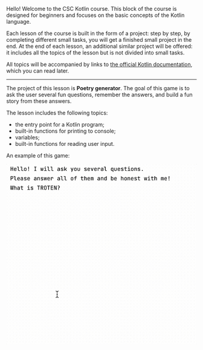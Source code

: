 Hello! Welcome to the CSC Kotlin course. 
This block of the course is designed for beginners
and focuses on the basic concepts of the Kotlin language. 

Each lesson of the course is built in the form of a project: 
step by step, by completing different small tasks, 
you will get a finished small project in the end.
At the end of each lesson, an additional similar project will be offered: 
it includes all the topics of the lesson but is not divided into small tasks.

All topics will be accompanied by links to [the official Kotlin documentation](https://kotlinlang.org/docs/home.html), 
which you can read later.

----

The project of this lesson is **Poetry generator**.
The goal of this game is to ask the user several fun questions,
remember the answers, and build a fun story from these answers.

The lesson includes the following topics:

- the entry point for a Kotlin program;
- built-in functions for printing to console;
- variables;
- built-in functions for reading user input.

An example of this game:

![The game's example](../../../utils/src/main/resources/images/part1/TheFirstDateWithProgramming/game.gif "The game's example")
